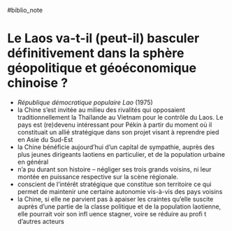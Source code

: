 #biblio_note 
# Le Laos va-t-il (peut-il) basculer définitivement dans la sphère géopolitique et géoéconomique chinoise ?
- *République démocratique populaire Lao* (1975)
- la Chine s’est invitée au milieu des rivalités qui opposaient traditionnellement la Thaïlande au Vietnam pour le contrôle du Laos. Le pays est (re)devenu intéressant pour Pékin à partir du moment où il constituait un allié stratégique dans son projet visant à reprendre pied en Asie du Sud-Est
- la Chine bénéficie aujourd’hui d’un capital de sympathie, auprès des plus jeunes dirigeants laotiens en particulier, et de la population urbaine en général
- n’a pu durant son histoire – négliger ses trois grands voisins, ni leur montée en puissance respective sur la scène régionale.
- conscient de l’intérêt stratégique que constitue son territoire ce qui permet de maintenir une certaine autonomie vis-à-vis des pays voisins
- la Chine, si elle ne parvient pas à apaiser les craintes qu’elle suscite auprès d’une partie de la classe politique et de la population laotienne, elle pourrait voir son infl uence stagner, voire se réduire au profi t d’autres acteurs

